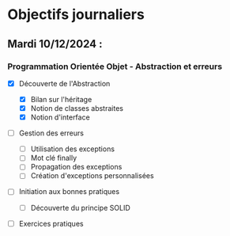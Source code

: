 # Objectifs journaliers

## Mardi 10/12/2024 :

### Programmation Orientée Objet - Abstraction et erreurs

- [x] Découverte de l'Abstraction
  - [x] Bilan sur l'héritage
  - [x] Notion de classes abstraites
  - [x] Notion d'interface
- [ ] Gestion des erreurs
  - [ ] Utilisation des exceptions
  - [ ] Mot clé finally
  - [ ] Propagation des exceptions
  - [ ] Création d'exceptions personnalisées
- [ ] Initiation aux bonnes pratiques
  - [ ] Découverte du principe SOLID
- [ ] Exercices pratiques
  